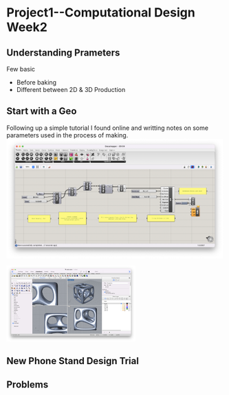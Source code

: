 # Project1--Computational Design Week2 #
## Understanding Prameters ##
Few basic 
- Before baking
- Different between 2D & 3D Production

## Start with a Geo ##
Following up a simple tutorial I found online and writting notes on some parameters used in the process of making. 
![alt text](GrasshopperInterface9_4.png)

<img width=300 src="RhinoInterface9_4.png">

## New Phone Stand Design Trial ##

## Problems ##

